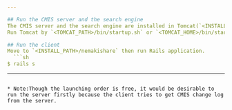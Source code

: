 ```yaml
---

## Run the CMIS server and the search engine
The CMIS server and the search engine are installed in Tomcat(`<INSTALL_PATH>/apache-tomcat-7.x.xx`).  
Run Tomcat by `<TOMCAT_PATH>/bin/startup.sh` or `<TOMCAT_HOME>/bin/startup.bat`.

## Run the client
Move to `<INSTALL_PATH>/nemakishare` then run Rails application.  
  ```sh
$ rails s
```

---
```

* Note:Though the launching order is free, it would be desirable to run the server firstly because the client tries to get CMIS change log from the server.